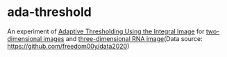 # ada-threshold

An experiment of [Adaptive Thresholding Using the Integral Image](http://citeseerx.ist.psu.edu/viewdoc/download?doi=10.1.1.420.7883&rep=rep1&type=pdf) for [two-dimensional images](https://delin1997.github.io/ada-threshold/experiment_result.html) and [three-dimensional RNA image](https://delin1997.github.io/ada-threshold/experiment_result_3d.html)(Data source: https://github.com/freedom00y/data2020)
